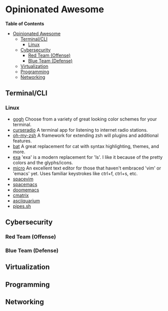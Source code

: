 # Opinionated Awesome

<!-- markdown-toc start - Don't edit this section. Run M-x markdown-toc-refresh-toc -->
**Table of Contents**

- [Opinionated Awesome](#opinionated-awesome)
    - [Terminal/CLI](#terminalcli)
        - [Linux](#linux)
    - [Cybersecurity](#cybersecurity)
        - [Red Team (Offense)](#red-team-offense)
        - [Blue Team (Defense)](#blue-team-defense)
    - [Virtualization](#virtualization)
    - [Programming](#programming)
    - [Networking](#networking)

<!-- markdown-toc end -->

## Terminal/CLI

### Linux
- [gogh](https://github.com/Mayccoll/Gogh) Choose from a variety of great looking color schemes for your terminal.
- [curseradio](https://github.com/chronitis/curseradio) A terminal app for listening to internet radio stations.
- [oh-my-zsh](https://ohmyz.sh/) A framework for extending zsh will plugins and additional features.
- [bat](https://github.com/sharkdp/bat) A great replacement for cat with syntax highlighting, themes, and more.
- [exa](https://github.com/ogham/exa) 'exa' is a modern replacement for 'ls'. I like it because of the pretty colors and the glyphs/icons.
- [micro](https://micro-editor.github.io/) An excellent text editor for those that haven't embraced 'vim' or 'emacs' yet. Uses familiar keystrokes like ctrl+f, ctrl+s, etc.
- [spacevim](https://spacevim.org/) 
- [spacemacs](https://www.spacemacs.org/)
- [doomemacs](https://github.com/hlissner/doom-emacs)
- [cmatrix](https://github.com/abishekvashok/cmatrix)
- [asciiquarium](https://github.com/cmatsuoka/asciiquarium)
- [pipes.sh](https://github.com/pipeseroni/pipes.sh)


## Cybersecurity

### Red Team (Offense)

### Blue Team (Defense)

## Virtualization

## Programming

## Networking

